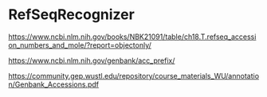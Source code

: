 # RefSeqRecognizer

https://www.ncbi.nlm.nih.gov/books/NBK21091/table/ch18.T.refseq_accession_numbers_and_mole/?report=objectonly/

https://www.ncbi.nlm.nih.gov/genbank/acc_prefix/

https://community.gep.wustl.edu/repository/course_materials_WU/annotation/Genbank_Accessions.pdf
